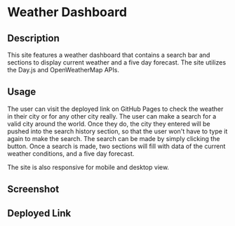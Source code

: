 # Weather Dashboard

## Description

This site features a weather dashboard that contains a search bar and sections to display current weather and a five day forecast. The site utilizes the Day.js and OpenWeatherMap APIs.

## Usage

The user can visit the deployed link on GitHub Pages to check the weather in their city or for any other city really. The user can make a search for a valid city around the world. Once they do, the city they entered will be pushed into the search history section, so that the user won't have to type it again to make the search. The search can be made by simply clicking the button. Once a search is made, two sections will fill with data of the current weather conditions, and a five day forecast.

The site is also responsive for mobile and desktop view.

## Screenshot

## Deployed Link
